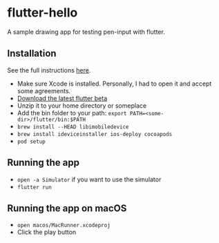 # flutter-hello

A sample drawing app for testing pen-input with flutter.

## Installation

See the full instructions [here][flutter-install].

- Make sure Xcode is installed. Personally, I had to open it and accept some agreements.
- [Download the latest flutter beta][flutter-sdk]
- Unzip it to your home directory or someplace
- Add the bin folder to your path: `export PATH=<some-dir>/flutter/bin:$PATH`
- `brew install --HEAD libimobiledevice`
- `brew install ideviceinstaller ios-deploy cocoapods`
- `pod setup`

## Running the app

- `open -a Simulator` if you want to use the simulator
- `flutter run`

## Running the app on macOS

- `open macos/MacRunner.xcodeproj`
- Click the play button

[flutter-sdk]: https://flutter.io/sdk-archive/#macos
[flutter-install]: https://flutter.io/setup-macos/
